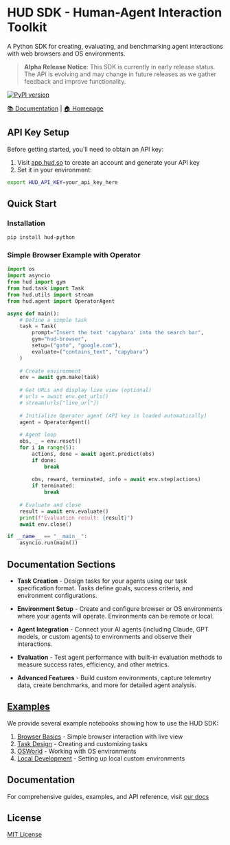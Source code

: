 # HUD SDK - Human-Agent Interaction Toolkit

A Python SDK for creating, evaluating, and benchmarking agent interactions with web browsers and OS environments.

> **Alpha Release Notice**: This SDK is currently in early release status. The API is evolving and may change in future releases as we gather feedback and improve functionality.

[![PyPI version](https://img.shields.io/pypi/v/hud-python)](https://pypi.org/project/hud-python/)

[📚 Documentation](https://documentation.hud.so) | [🏠 Homepage](https://hud.so)

## API Key Setup

Before getting started, you'll need to obtain an API key:

1. Visit [app.hud.so](https://app.hud.so) to create an account and generate your API key
2. Set it in your environment:

```bash
export HUD_API_KEY=your_api_key_here
```

## Quick Start

### Installation

```bash
pip install hud-python
```

### Simple Browser Example with Operator

```python
import os
import asyncio
from hud import gym
from hud.task import Task
from hud.utils import stream
from hud.agent import OperatorAgent

async def main():
    # Define a simple task
    task = Task(
        prompt="Insert the text 'capybara' into the search bar",
        gym="hud-browser",
        setup=("goto", "google.com"),
        evaluate=("contains_text", "capybara")
    )
    
    # Create environment
    env = await gym.make(task)
    
    # Get URLs and display live view (optional)
    # urls = await env.get_urls()
    # stream(urls["live_url"])
    
    # Initialize Operator agent (API key is loaded automatically)
    agent = OperatorAgent()
    
    # Agent loop
    obs, _ = env.reset()
    for i in range(5):
        actions, done = await agent.predict(obs)
        if done:
            break
        
        obs, reward, terminated, info = await env.step(actions)
        if terminated:
            break
    
    # Evaluate and close
    result = await env.evaluate()
    print(f"Evaluation result: {result}")
    await env.close()

if __name__ == "__main__":
    asyncio.run(main())

```

## Documentation Sections

- **Task Creation** - Design tasks for your agents using our task specification format. Tasks define goals, success criteria, and environment configurations.

- **Environment Setup** - Create and configure browser or OS environments where your agents will operate. Environments can be remote or local.

- **Agent Integration** - Connect your AI agents (including Claude, GPT models, or custom agents) to environments and observe their interactions.

- **Evaluation** - Test agent performance with built-in evaluation methods to measure success rates, efficiency, and other metrics.

- **Advanced Features** - Build custom environments, capture telemetry data, create benchmarks, and more for detailed agent analysis.

## [Examples](examples/)

We provide several example notebooks showing how to use the HUD SDK:

1. [Browser Basics](examples/browser_use.ipynb) - Simple browser interaction with live view
2. [Task Design](examples/tasks.ipynb) - Creating and customizing tasks
3. [OSWorld](examples/osworld.ipynb) - Working with OS environments
4. [Local Development](examples/local.ipynb) - Setting up local custom environments

## Documentation

For comprehensive guides, examples, and API reference, visit [our docs](https://docs.hud.so/introduction)

## License

[MIT License](LICENSE)

